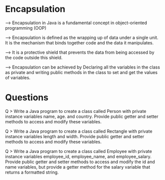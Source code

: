 # Encapsulation
--> Encapsulation in Java is a fundamental concept in object-oriented programming (OOP)

--> Encapsulation is defined as the wrapping up of data under a single unit. It is the mechanism that binds together code and the data it manipulates.

--> It is a protective shield that prevents the data from being accessed by the code outside this shield. 

--> Encapsulation can be achieved by Declaring all the variables in the class as private and writing public methods in the class to set and get the values of variables.

# Questions

Q > Write a Java program to create a class called Person with private instance variables name, age. and country. Provide public getter and setter methods to access and modify these variables.

Q > Write a Java program to create a class called Rectangle with private instance variables length and width. Provide public getter and setter methods to access and modify these variables.

Q > Write a Java program to create a class called Employee with private instance variables employee_id, employee_name, and employee_salary. Provide public getter and setter methods to access and modify the id and name variables, but provide a getter method for the salary variable that returns a formatted string.

